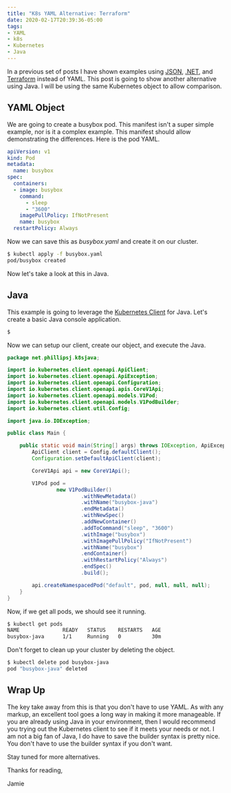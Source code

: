 ```yaml
---
title: "K8s YAML Alternative: Terraform"
date: 2020-02-17T20:39:36-05:00
tags:
- YAML
- k8s
- Kubernetes 
- Java
---
```


In a previous set of posts I have shown examples using [JSON](https://www.phillipsj.net/posts/k8s-yaml-alternative-json/), [.NET](https://www.phillipsj.net/posts/k8s-yaml-alternative-dotnet/), and [Terraform](https://www.phillipsj.net/posts/k8s-yaml-alternative-terraform/) instead of YAML. This post is going to show another alternative using Java. I will be using the same Kubernetes object to allow comparison.

## YAML Object

We are going to create a busybox pod. This manifest isn't a super simple example, nor is it a complex example. This manifest should allow demonstrating the differences. Here is the pod YAML.

```yaml
apiVersion: v1
kind: Pod
metadata:
  name: busybox
spec:
  containers:
  - image: busybox
    command:
      - sleep
      - "3600"
    imagePullPolicy: IfNotPresent
    name: busybox
  restartPolicy: Always
```

Now we can save this as *busybox.yaml* and create it on our cluster. 

```bash
$ kubectl apply -f busybox.yaml
pod/busybox created
```

Now let's take a look at this in Java.

## Java

This example is going to leverage the [Kubernetes Client](https://www.terraform.io/docs/providers/kubernetes/index.html) for Java. Let's create a basic Java console application.

```bash
$ 
```

Now we can setup our client, create our object, and execute the Java.

```java
package net.phillipsj.k8sjava;

import io.kubernetes.client.openapi.ApiClient;
import io.kubernetes.client.openapi.ApiException;
import io.kubernetes.client.openapi.Configuration;
import io.kubernetes.client.openapi.apis.CoreV1Api;
import io.kubernetes.client.openapi.models.V1Pod;
import io.kubernetes.client.openapi.models.V1PodBuilder;
import io.kubernetes.client.util.Config;

import java.io.IOException;

public class Main {

    public static void main(String[] args) throws IOException, ApiException {
        ApiClient client = Config.defaultClient();
        Configuration.setDefaultApiClient(client);

        CoreV1Api api = new CoreV1Api();

        V1Pod pod =
                new V1PodBuilder()
                        .withNewMetadata()
                        .withName("busybox-java")
                        .endMetadata()
                        .withNewSpec()
                        .addNewContainer()
                        .addToCommand("sleep", "3600")
                        .withImage("busybox")
                        .withImagePullPolicy("IfNotPresent")
                        .withName("busybox")
                        .endContainer()
                        .withRestartPolicy("Always")
                        .endSpec()
                        .build();

        api.createNamespacedPod("default", pod, null, null, null);
    }
}
```

Now, if we get all pods, we should see it running.

```bash
$ kubectl get pods 
NAME              READY   STATUS    RESTARTS   AGE
busybox-java      1/1     Running   0          30m
```  

Don't forget to clean up your cluster by deleting the object.

```bash
$ kubectl delete pod busybox-java
pod "busybox-java" deleted
```

## Wrap Up

The key take away from this is that you don't have to use YAML. As with any markup, an excellent tool goes a long way in making it more manageable. If you are already using Java in your environment, then I would recommend you trying out the Kubernetes client to see if it meets your needs or not. I am not a big fan of Java, I do have to save the builder syntax is pretty nice. You don't have to use the builder syntax if you don't want. 

Stay tuned for more alternatives.

Thanks for reading,

Jamie
